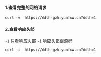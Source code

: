#### 1.查看完整的网络请求

```shell
curl -v  https://ddlh-gzh.yunfuw.cn?ddlh=1
```

#### 2.查看响应头部

`-I` 只看响应头部 `-i` 响应头部跟源码

```
curl -i  https://ddlh-gzh.yunfuw.cn?ddlh=1
```

